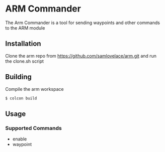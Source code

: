 # ARM Commander 
The Arm Commander is a tool for sending waypoints and other commands to the ARM module

## Installation 
Clone the arm repo from https://github.com/samlovelace/arm.git and run the clone.sh script 

## Building 
Compile the arm workspace 
```bash
$ colcon build 
``` 

## Usage 

### Supported Commands 
 - enable
 - waypoint 

